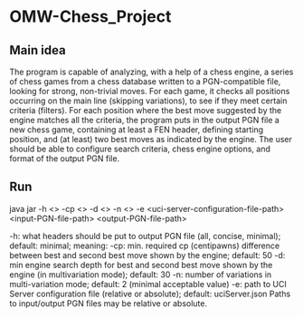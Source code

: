 # OMW-Chess_Project

## Main idea

The program is capable of analyzing, with a help of a chess engine, a series of chess games from a chess database written to a PGN-compatible file, looking for strong, non-trivial moves. For each game, it checks all positions occurring on the main line (skipping variations), to see if they meet certain criteria (filters). For each position where the best move suggested by the engine matches all the criteria, the program puts in the output PGN file a new chess game, containing at least a FEN header, defining starting position, and (at least) two best moves as indicated by the engine. The user should be able to configure search criteria, chess engine options, and format of the output PGN file.

## Run

java jar <jarName> -h <> -cp <> -d <> -n <> -e \<uci-server-configuration-file-path> \<input-PGN-file-path> \<output-PGN-file-path>

-h: what headers should be put to output PGN file (all, concise, minimal); default: minimal; meaning:
-cp: min. required cp (centipawns) difference between best and second best move shown by the engine; default: 50
-d: min engine search depth for best and second best move shown by the engine (in multivariation mode); default: 30
-n: number of variations in multi-variation mode; default: 2 (minimal acceptable value)
-e: path to UCI Server configuration file (relative or absolute); default: uciServer.json
Paths to input/output PGN files may be relative or absolute.
